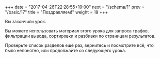 +++
date =  "2017-04-26T22:28:55+10:00"
next = "/schema/1"
prev = "/basic/17"
title = "Поздравляем!"
weight = 18
+++

Вы закончили урок.

Вы можете использовать материал этого урока для запроса графов, фильтрации вывода, сортировки и разбивки по страницам результатов.

Проверьте список разделов ещё раз, вернитесь и посмотрите всё, что было непонятно, или продолжайте со следующего урока.